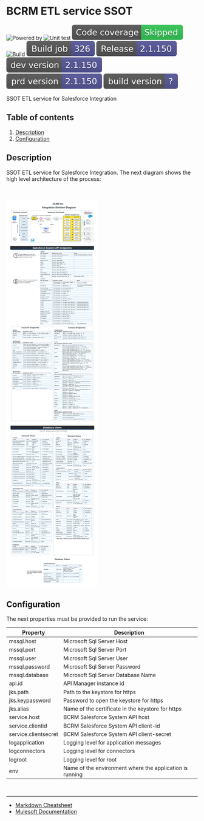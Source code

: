 # BCRM ETL service SSOT
![Powered by](https://img.shields.io/badge/Powered%20by-Mulesoft-535597.svg)
  ![Unit test](https://raw.githubusercontent.com/btfacrm/badges/main/bcrm-etl-service/bcrm-salesforce-sapi-fips-ut.svg)
  ![Code coverage](https://raw.githubusercontent.com/btfacrm/badges/main/bcrm-etl-service/bcrm-etl-service-cc.svg)
  ![Build](https://github.com/btfacrm/bcrm-etl-service/actions/workflows/build.yml/badge.svg)
  ![Build job](https://raw.githubusercontent.com/btfacrm/badges/main/bcrm-etl-service/bcrm-etl-service-wf.svg)
  ![Release](https://raw.githubusercontent.com/btfacrm/badges/main/bcrm-etl-service/bcrm-etl-service-re.svg)
  ![dev version](https://raw.githubusercontent.com/btfacrm/badges/main/bcrm-etl-service/bcrm-etl-service-dev.svg)
  ![prd version](https://raw.githubusercontent.com/btfacrm/badges/main/bcrm-etl-service/bcrm-etl-service-prd.svg)
  ![test badge](https://raw.githubusercontent.com/btfacrm/badges/main/bcrm-etl-service/bcrm-etl-service-build.svg)
<br>

SSOT ETL service for Salesforce Integration

## Table of contents
1. [Description](#description) 
1. [Configuration](#configuration)

## Description  
SSOT ETL service for Salesforce Integration. The next diagram shows the high level architecture of the process:

<br>

![architecture](https://raw.githubusercontent.com/btfacrm/bcrm-salesforce-sapi/main/docs/architecture.png)
 
## Configuration

The next properties must be provided to run the service:

| Property                     | Description               |
| ---------------------------- | ------------------------- |
| mssql.host                   | Microsoft Sql Server Host |
| mssql.port                   | Microsoft Sql Server Port |
| mssql.user                   | Microsoft Sql Server User |
| mssql.password               | Microsoft Sql Server Password |
| mssql.database               | Microsoft Sql Server Database Name |
| api.id                       | API Manager instance id |
| jks.path                     | Path to the keystore for https |
| jks.keypassword              | Password to open the keystore for https |
| jks.alias                    | Name of the certificate in the keystore for https |
| service.host                 | BCRM Salesforce System API host |
| service.clientid             | BCRM Salesforce System API client-id |
| service.clientsecret         | BCRM Salesforce System API client-secret |
| logapplication               | Logging level for application messages |
| logconnectors                | Logging level for connectors |
| logroot                      | Logging level for root |
| env                          | Name of the environment where the application is running |

<br>

---

- [Markdown Cheatsheet](https://github.com/adam-p/markdown-here/wiki/Markdown-Cheatsheet)
- [Mulesoft Documentation](https://docs.mulesoft.com/general/)